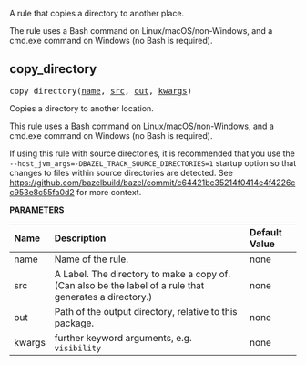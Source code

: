 <!-- Generated with Stardoc: http://skydoc.bazel.build -->

A rule that copies a directory to another place.

The rule uses a Bash command on Linux/macOS/non-Windows, and a cmd.exe command
on Windows (no Bash is required).


<a id="#copy_directory"></a>

## copy_directory

<pre>
copy_directory(<a href="#copy_directory-name">name</a>, <a href="#copy_directory-src">src</a>, <a href="#copy_directory-out">out</a>, <a href="#copy_directory-kwargs">kwargs</a>)
</pre>

Copies a directory to another location.

This rule uses a Bash command on Linux/macOS/non-Windows, and a cmd.exe command on Windows (no Bash is required).

If using this rule with source directories, it is recommended that you use the
`--host_jvm_args=-DBAZEL_TRACK_SOURCE_DIRECTORIES=1` startup option so that changes
to files within source directories are detected. See
https://github.com/bazelbuild/bazel/commit/c64421bc35214f0414e4f4226cc953e8c55fa0d2
for more context.


**PARAMETERS**


| Name  | Description | Default Value |
| :------------- | :------------- | :------------- |
| <a id="copy_directory-name"></a>name |  Name of the rule.   |  none |
| <a id="copy_directory-src"></a>src |  A Label. The directory to make a copy of. (Can also be the label of a rule that generates a directory.)   |  none |
| <a id="copy_directory-out"></a>out |  Path of the output directory, relative to this package.   |  none |
| <a id="copy_directory-kwargs"></a>kwargs |  further keyword arguments, e.g. <code>visibility</code>   |  none |


